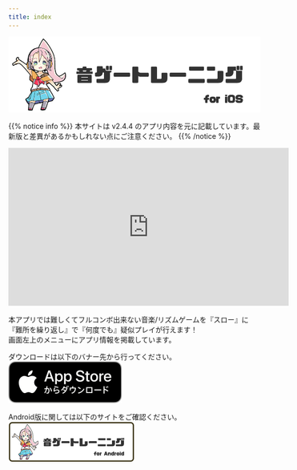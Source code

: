 ```yaml
---
title: index
---
```


![top banner](top_banner.jp.png)

{{% notice info %}}
本サイトは v2.4.4 のアプリ内容を元に記載しています。最新版と差異があるかもしれない点にご注意ください。
{{% /notice %}}

<iframe width="560" height="315" src="https://www.youtube.com/embed/DBetOO7Kmjo?si=eeaK8Ky4NyN8FxoF" title="YouTube video player" frameborder="0" allow="accelerometer; autoplay; clipboard-write; encrypted-media; gyroscope; picture-in-picture; web-share" allowfullscreen></iframe>

本アプリでは難しくてフルコンボ出来ない音楽/リズムゲームを『スロー』に『難所を繰り返し』で『何度でも』疑似プレイが行えます！<br>画面左上のメニューにアプリ情報を掲載しています。

ダウンロードは以下のバナー先から行ってください。<br>
[![App store link](img_appstore_banner.jp.png#imgleft)](https://itunes.apple.com/jp/app/id1088874473?mt=8)
<div class="clear clear_box"></div>

Android版に関しては以下のサイトをご確認ください。<br>
[![Site link](img_banner_android.jp.png#imgleft)](https://hyoromo.github.io/sound-game-training-android/jp/)
<div class="clear clear_box"></div>
